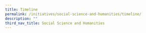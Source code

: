 ```yaml
---
title: Timeline
permalink: /initiatives/social-science-and-humanities/timeline/
description: ""
third_nav_title: Social Science and Humanities
---
```

